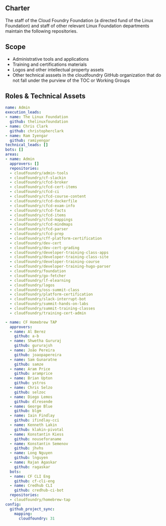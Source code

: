 ## Charter

The staff of the Cloud Foundry Foundation (a directed fund of the Linux Foundation) and staff of other relevant Linux Foundation departments
maintain the following repositories.


## Scope

- Administrative tools and applications
- Training and certifications materials
- Logos and other intellectual property assets
- Other technical asssets in the cloudfoundry GitHub organization that do not fall under the purview of the TOC or Working Groups


## Roles & Technical Assets

```yaml
name: Admin
execution_leads:
- name: The Linux Foundation
  github: thelinuxfoundation
- name: Chris Clark
  github: christopherclark
- name: Ram Iyengar
  github: ramiyengar
technical_leads: []
bots: []
areas:
- name: Admin
  approvers: []
  repositories:
  - cloudfoundry/admin-tools
  - cloudfoundry/cf-slackin
  - cloudfoundry/cfcd-broker
  - cloudfoundry/cfcd-cert-items
  - cloudfoundry/cfcd-ci
  - cloudfoundry/cfcd-course-content
  - cloudfoundry/cfcd-dockerfile
  - cloudfoundry/cfcd-exam-info
  - cloudfoundry/cfcd-facts
  - cloudfoundry/cfcd-items
  - cloudfoundry/cfcd-mappings
  - cloudfoundry/cfcd-mindmaps
  - cloudfoundry/cfcd-parser
  - cloudfoundry/cfcd-prep
  - cloudfoundry/cff-platform-certification
  - cloudfoundry/dev-cert
  - cloudfoundry/dev-cert-grading
  - cloudfoundry/developer-training-class-apps
  - cloudfoundry/developer-training-class-site
  - cloudfoundry/developer-training-course
  - cloudfoundry/developer-training-hugo-parser
  - cloudfoundry/foundation
  - cloudfoundry/go-fetcher
  - cloudfoundry/lf-elearning
  - cloudfoundry/logos
  - cloudfoundry/oss-summit-class
  - cloudfoundry/platform-certification
  - cloudfoundry/slack-interrupt-bot
  - cloudfoundry/summit-hands-on-labs
  - cloudfoundry/summit-training-classes
  - cloudfoundry/training-cert-admin

- name: CF Homebrew TAP
  approvers:
  - name: Al Berez
    github: a-b
  - name: Shwetha Gururaj
    github: gururajsh
  - name: João Pereira
    github: joaopapereira
  - name: Sam Gunaratne
    github: samze
  - name: Aram Price
    github: aramprice
  - name: Brian Upton
    github: ystros
  - name: Chris Selzo
    github: selzoc
  - name: Diego Lemos
    github: dlresende
  - name: George Blue
    github: blgm
  - name: Iain Findlay
    github: ifindlay-cci
  - name: Kenneth Lakin
    github: klakin-pivotal
  - name: Konstantin Kiess
    github: nouseforaname
  - name: Konstantin Semenov
    github: jhvhs
  - name: Long Nguyen
    github: lnguyen
  - name: Rajan Agaskar
    github: ragaskar    
  bots:
  - name: CF CLI Eng
    github: cf-cli-eng
  - name: Credhub CLI
    github: credhub-ci-bot
  repositories:
  - cloudfoundry/homebrew-tap
config:
  github_project_sync:
    mapping:
      cloudfoundry: 31
```
